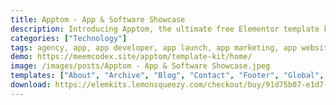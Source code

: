 ```yaml
---
title: Apptom - App & Software Showcase
description: Introducing Apptom, the ultimate free Elementor template kit for showcasing your app and software. Crafted with precision, Apptom offers a seamless design experience. Elevate your presentation using our collection of professionally designed templates. From sleek landing pages to captivating galleries, Apptom's got it all. Effortlessly customize layouts, fonts, and colors with Elementor's intuitive drag-and-drop interface. Whether you're a developer or a startup, Apptom ensures your app gets the spotlight it deserves. Transform your online presence today with Apptom - where innovation meets design. Download now and unlock a world of possibilities for your app's success.
categories: ["Technology"]
tags: agency, app, app developer, app launch, app marketing, app website, appstore, Elementor Pro, ipad app, iphone app, landing page, mobile app, portfolio, showcase, startup
demo: https://meemcodex.site/apptom/template-kit/home/
image: /images/posts/Apptom - App & Software Showcase.jpeg
templates: ["About", "Archive", "Blog", "Contact", "Footer", "Global", "Header", "Home", "Menu", "Price", "Single Post"]
download: https://elemkits.lemonsqueezy.com/checkout/buy/91d75b07-e1d7-4b43-8336-fdb4003641d0
---
```

